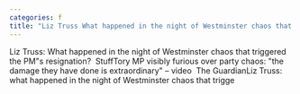 ```yaml
---
categories: f
title: "Liz Truss What happened in the night of Westminster chaos that triggered the PMs resignation  Stuff"
---
```

Liz Truss: What happened in the night of Westminster chaos that triggered the PM"s resignation?&nbsp;&nbsp;StuffTory MP visibly furious over party chaos: "the damage they have done is extraordinary" – video&nbsp;&nbsp;The GuardianLiz Truss: what happened in the night of Westminster chaos that trigge